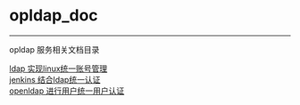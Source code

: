# opldap_doc

---

opldap 服务相关文档目录

[ldap 实现linux统一账号管理](linux_ldap.md)  
[jenkins 结合ldap统一认证](jenkins_ldap.md)  
[openldap 进行用户统一用户认证](openldap.md)  
